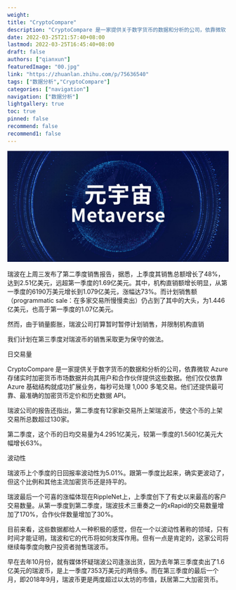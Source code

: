 ```yaml
---
weight: 
title: "CryptoCompare"
description: "CryptoCompare 是一家提供关于数字货币的数据和分析的公司，依靠微软 Azure 存储实时加密货币市场数据并向其用户和合作伙伴提供这些数据"
date: 2022-03-25T21:57:40+08:00
lastmod: 2022-03-25T16:45:40+08:00
draft: false
authors: ["qianxun"]
featuredImage: "00.jpg"
link: "https://zhuanlan.zhihu.com/p/75636540"
tags: ["数据分析","CryptoCompare"]
categories: ["navigation"]
navigation: ["数据分析"]
lightgallery: true
toc: true
pinned: false
recommend: false
recommend1: false
---
```


![](00.jpg)

瑞波在上周三发布了第二季度销售报告，据悉，上季度其销售总额增长了48%，达到2.51亿美元，远超第一季度的1.69亿美元。其中，机构直销额增长明显，从第一季度的6190万美元增长到1.079亿美元，涨幅达73%。而计划销售额（programmatic sale：在多家交易所慢慢卖出）仍占到了其中的大头，为1.446亿美元，也高于第一季度的1.07亿美元。

然而，由于销量膨胀，瑞波公司打算暂时暂停计划销售，并限制机构直销

我们计划在第三季度对瑞波币的销售采取更为保守的做法。

日交易量

CryptoCompare 是一家提供关于数字货币的数据和分析的公司，依靠微软 Azure 存储实时加密货币市场数据并向其用户和合作伙伴提供这些数据。他们仅仅依靠 Azure 基础结构就成功扩展业务，每秒可处理 1,000 多笔交易。他们还提供最可靠、最准确的加密货币定价和历史数据 API。

瑞波公司的报告还指出，第二季度有12家新交易所上架瑞波币，使这个币的上架交易所总数超过130家。

第二季度，这个币的日均交易量为4.2951亿美元，较第一季度的1.5601亿美元大幅增长63%。

波动性

瑞波币上个季度的日回报率波动性为5.01%。跟第一季度比起来，确实更波动了，但这个比例和其他主流加密货币还是持平的。

瑞波最后一个可喜的涨幅体现在RippleNet上，上季度创下了有史以来最高的客户交易数量。从第一季度到第二季度，瑞波技术三重奏之一的xRapid的交易数量增加了170%，合作伙伴数量增加了30%。

目前来看，这些数据都给人一种积极的感觉，但在一个以波动性著称的领域，只有时间才能证明，瑞波和它的代币将如何发挥作用。但有一点是肯定的，这家公司将继续每季度向散户投资者抛售瑞波币。

早在去年10月份，就有媒体怀疑瑞波公司逢涨出货，因为去年第三季度卖出了1.6亿美元的瑞波币，是上一季度7353万美元的两倍多。而在第三季度的最后一个月，即2018年9月，瑞波币更是两度超过以太坊的市值，跃居第二大加密货币。